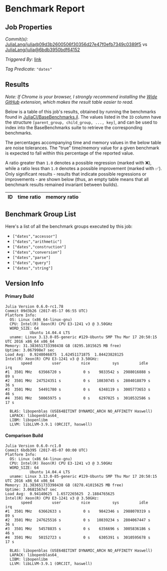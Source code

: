 # Benchmark Report

## Job Properties

*Commit(s):* [JuliaLang/julia@09d3b2600506f30356d27e47f0efb7349c0389f5](https://github.com/JuliaLang/julia/commit/09d3b2600506f30356d27e47f0efb7349c0389f5) vs [JuliaLang/julia@6bdb3950bdf64152](https://github.com/JuliaLang/julia/commit/6bdb3950bdf64152)

*Triggered By:* [link](https://github.com/JuliaLang/julia/commit/09d3b2600506f30356d27e47f0efb7349c0389f5#commitcomment-22176655)

*Tag Predicate:* `"dates"`

## Results

*Note: If Chrome is your browser, I strongly recommend installing the [Wide GitHub](https://chrome.google.com/webstore/detail/wide-github/kaalofacklcidaampbokdplbklpeldpj?hl=en)
extension, which makes the result table easier to read.*

Below is a table of this job's results, obtained by running the benchmarks found in
[JuliaCI/BaseBenchmarks.jl](https://github.com/JuliaCI/BaseBenchmarks.jl). The values
listed in the `ID` column have the structure `[parent_group, child_group, ..., key]`,
and can be used to index into the BaseBenchmarks suite to retrieve the corresponding
benchmarks.

The percentages accompanying time and memory values in the below table are noise tolerances. The "true"
time/memory value for a given benchmark is expected to fall within this percentage of the reported value.

A ratio greater than `1.0` denotes a possible regression (marked with :x:), while a ratio less
than `1.0` denotes a possible improvement (marked with :white_check_mark:). Only significant results - results
that indicate possible regressions or improvements - are shown below (thus, an empty table means that all
benchmark results remained invariant between builds).

| ID | time ratio | memory ratio |
|----|------------|--------------|

## Benchmark Group List

Here's a list of all the benchmark groups executed by this job:

- `["dates","accessor"]`
- `["dates","arithmetic"]`
- `["dates","construction"]`
- `["dates","conversion"]`
- `["dates","parse"]`
- `["dates","query"]`
- `["dates","string"]`

## Version Info

#### Primary Build

```
Julia Version 0.6.0-rc1.78
Commit 09d3b26 (2017-05-17 06:55 UTC)
Platform Info:
  OS: Linux (x86_64-linux-gnu)
  CPU: Intel(R) Xeon(R) CPU E3-1241 v3 @ 3.50GHz
  WORD_SIZE: 64
           Ubuntu 14.04.4 LTS
  uname: Linux 3.13.0-85-generic #129-Ubuntu SMP Thu Mar 17 20:50:15 UTC 2016 x86_64 x86_64
Memory: 31.383651733398438 GB (8295.1015625 MB free)
Uptime: 3.067998e7 sec
Load Avg:  0.9248046875  1.62451171875  1.84423828125
Intel(R) Xeon(R) CPU E3-1241 v3 @ 3.50GHz: 
       speed         user         nice          sys         idle          irq
#1  3501 MHz   63566720 s          0 s    9833542 s  2988016888 s         89 s
#2  3501 MHz  247524351 s          0 s   10830745 s  2804018879 s         36 s
#3  3501 MHz   54491780 s          0 s    6348119 s  3005773653 s         46 s
#4  3501 MHz   50065975 s          0 s    6297025 s  3010532586 s         17 s

  BLAS: libopenblas (USE64BITINT DYNAMIC_ARCH NO_AFFINITY Haswell)
  LAPACK: libopenblas64_
  LIBM: libopenlibm
  LLVM: libLLVM-3.9.1 (ORCJIT, haswell)

```

#### Comparison Build

```
Julia Version 0.6.0-rc1.0
Commit 6bdb395 (2017-05-07 00:00 UTC)
Platform Info:
  OS: Linux (x86_64-linux-gnu)
  CPU: Intel(R) Xeon(R) CPU E3-1241 v3 @ 3.50GHz
  WORD_SIZE: 64
           Ubuntu 14.04.4 LTS
  uname: Linux 3.13.0-85-generic #129-Ubuntu SMP Thu Mar 17 20:50:15 UTC 2016 x86_64 x86_64
Memory: 31.383651733398438 GB (8278.41015625 MB free)
Uptime: 3.0681567e7 sec
Load Avg:  0.94140625  1.6572265625  2.1884765625
Intel(R) Xeon(R) CPU E3-1241 v3 @ 3.50GHz: 
       speed         user         nice          sys         idle          irq
#1  3501 MHz   63662633 s          0 s    9842346 s  2988070319 s         89 s
#2  3501 MHz  247625516 s          0 s   10839234 s  2804067447 s         36 s
#3  3501 MHz   54578835 s          0 s    6356696 s  3005836186 s         46 s
#4  3501 MHz   50152723 s          0 s    6305391 s  3010595678 s         17 s

  BLAS: libopenblas (USE64BITINT DYNAMIC_ARCH NO_AFFINITY Haswell)
  LAPACK: libopenblas64_
  LIBM: libopenlibm
  LLVM: libLLVM-3.9.1 (ORCJIT, haswell)

```
